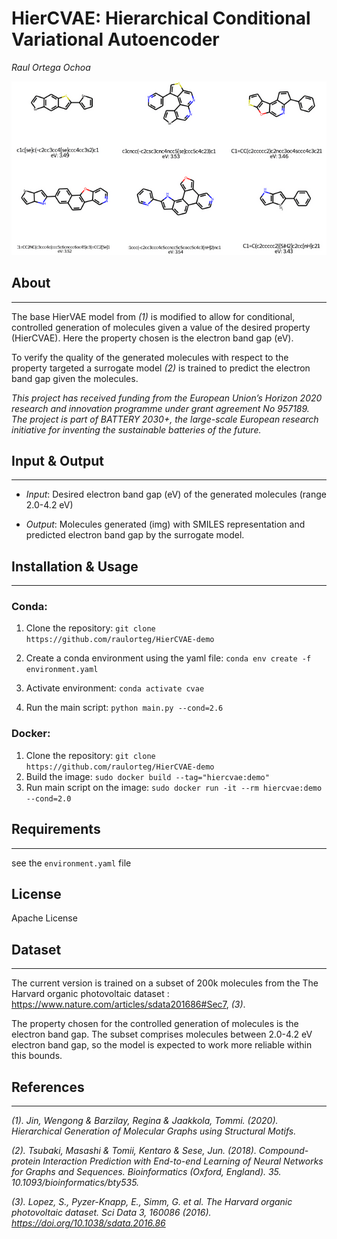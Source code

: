 # HierCVAE: Hierarchical Conditional Variational Autoencoder

_Raul Ortega Ochoa_

![example](figures/example.png)
## About
------------------------------

The base HierVAE model from _(1)_ is modified to allow for conditional, controlled generation of molecules given a value of the desired property (HierCVAE). Here the property chosen is the electron band gap (eV).

To verify the quality of the generated molecules with respect to the property targeted a surrogate model _(2)_ is trained to predict the electron band gap given the molecules.


_This project has received funding from the European Union’s Horizon 2020 research and innovation programme under grant agreement No 957189. The project is part of BATTERY 2030+, the large-scale European research initiative for inventing the sustainable batteries of the future._

## Input & Output
------------------------------

* *Input*: Desired electron band gap (eV) of the generated molecules (range 2.0-4.2 eV)

* *Output*: Molecules generated (img) with SMILES representation and predicted electron band gap by the surrogate model.

## Installation & Usage
------------------------------

### Conda:
1. Clone the repository: ```git clone https://github.com/raulorteg/HierCVAE-demo```
2. Create a conda environment using the yaml file: ```conda env create -f environment.yaml```
3. Activate environment: ```conda activate cvae```

3. Run the main script: ```python main.py --cond=2.6```

### Docker:
1. Clone the repository: ```git clone https://github.com/raulorteg/HierCVAE-demo```
2. Build the image: ```sudo docker build --tag="hiercvae:demo"```
3. Run main script on the image: ```sudo docker run -it --rm hiercvae:demo --cond=2.0```

## Requirements
------------------------------

see the ```environment.yaml``` file

## License
Apache License


## Dataset
------------------------------
The current version is trained on a subset of 200k molecules from the The Harvard organic photovoltaic dataset : https://www.nature.com/articles/sdata201686#Sec7, _(3)_.

The property chosen for the controlled generation of molecules is the electron band gap. The subset comprises molecules between 2.0-4.2 eV electron band gap, so the model is expected to work more reliable within this bounds.


## References
------------------------------

_(1). Jin, Wengong & Barzilay, Regina & Jaakkola, Tommi. (2020). Hierarchical Generation of Molecular Graphs using Structural Motifs._

_(2). Tsubaki, Masashi & Tomii, Kentaro & Sese, Jun. (2018). Compound-protein Interaction Prediction with End-to-end Learning of Neural Networks for Graphs and Sequences. Bioinformatics (Oxford, England). 35. 10.1093/bioinformatics/bty535._

_(3). Lopez, S., Pyzer-Knapp, E., Simm, G. et al. The Harvard organic photovoltaic dataset. Sci Data 3, 160086 (2016). https://doi.org/10.1038/sdata.2016.86_
